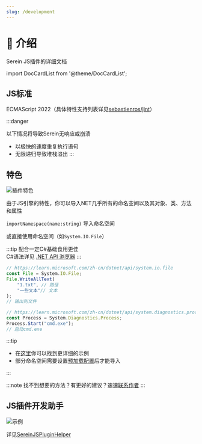 ```yaml
---
slug: /development
---
```


# 📎 介绍

Serein JS插件的详细文档

import DocCardList from '@theme/DocCardList';

<DocCardList />

## JS标准

ECMAScript 2022（具体特性支持列表详见[sebastienros/jint](https://github.com/sebastienros/jint#version-3x)）

:::danger

以下情况将导致Serein无响应或崩溃

- 以极快的速度重复执行语句
- 无限递归导致堆栈溢出
:::

## 特色

![插件特色](/img/jsfeature.png)

由于JS引擎的特性，你可以导入NET几乎所有的命名空间以及其对象、类、方法和属性

`importNamespace(name:string)` 导入命名空间

或直接使用命名空间（如`System.IO.File`）

:::tip
配合一定C#基础食用更佳  
C#语法详见 [.NET API 浏览器](https://learn.microsoft.com/zh-cn/dotnet/api/)
:::

```js
// https://learn.microsoft.com/zh-cn/dotnet/api/system.io.file
const File = System.IO.File;
File.WriteAllText(
    "1.txt", // 路径
    "一些文本"// 文本
);
// 输出到文件
```

```js
// https://learn.microsoft.com/zh-cn/dotnet/api/system.diagnostics.process
const Process = System.Diagnostics.Process;
Process.Start("cmd.exe");
// 启动cmd.exe
```

:::tip

- 在[这里](https://market.serein.cc/resources/Example)你可以找到更详细的示例
- 部分命名空间需要设置[预加载配置](assembly)后才能导入

:::

:::note
找不到想要的方法？有更好的建议？速速[联系作者](more/about#反馈)
:::

## JS插件开发助手

![示例](https://market.serein.cc/imgs/SereinJSPluginHelper/1.png)

详见[SereinJSPluginHelper](https://market.serein.cc/resources/SereinJSPluginHelper)
